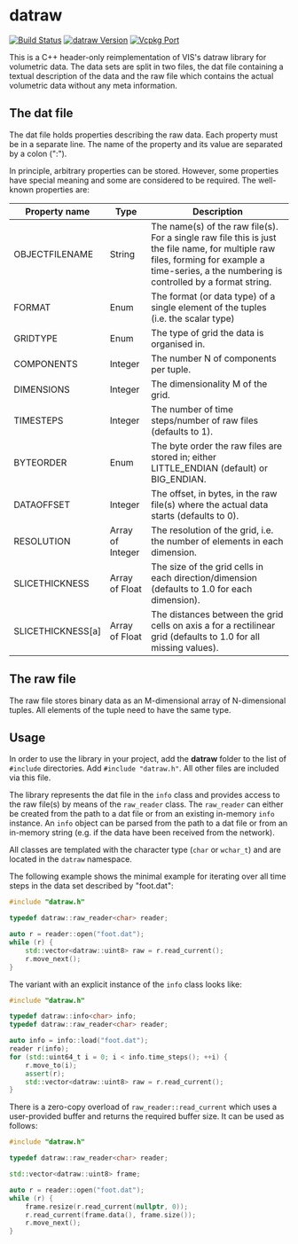
# datraw

[![Build Status](https://visualisierungsinstitut.visualstudio.com/datraw/_apis/build/status/UniStuttgart-VISUS.datraw?branchName=master)](https://visualisierungsinstitut.visualstudio.com/datraw/_build/latest?definitionId=5&branchName=master)
[![datraw Version](https://img.shields.io/nuget/v/datraw.svg)](https://www.nuget.org/packages/datraw)
[![Vcpkg Port](https://www3.visus.uni-stuttgart.de/vcpkgstatus/datraw)](https://github.com/microsoft/vcpkg/tree/master/ports/datraw)

This is a C++ header-only reimplementation of VIS's datraw library for volumetric data. The data sets are split in two files, the dat file containing a textual description of the data and the raw file which contains the actual volumetric data without any meta information.

## The dat file
The dat file holds properties describing the raw data. Each property must be in a separate line. The name of the property and its value are separated by a colon (":").

In principle, arbitrary properties can be stored. However, some properties have special meaning and some are considered to be required. The well-known properties are:

| Property name | Type | Description |
| --- | --- | --- |
| OBJECTFILENAME | String | The name(s) of the raw file(s). For a single raw file this is just the file name, for multiple raw files, forming for example a time-series, a the numbering is controlled by a format string. |
| FORMAT | Enum | The format (or data type) of a single element of the tuples (i.e. the scalar type) |
| GRIDTYPE | Enum | The type of grid the data is organised in. |
| COMPONENTS | Integer | The number N of components per tuple. |
| DIMENSIONS | Integer | The dimensionality M of the grid. |
| TIMESTEPS | Integer | The number of time steps/number of raw files (defaults to 1). |
| BYTEORDER | Enum | The byte order the raw files are stored in; either LITTLE_ENDIAN (default) or BIG_ENDIAN. |
| DATAOFFSET | Integer | The offset, in bytes, in the raw file(s) where the actual data starts (defaults to 0). |
| RESOLUTION | Array of Integer | The resolution of the grid, i.e. the number of elements in each dimension. |
| SLICETHICKNESS | Array of Float | The size of the grid cells in each direction/dimension (defaults to 1.0 for each dimension). |
| SLICETHICKNESS[a] | Array of Float | The distances between the grid cells on axis a for a rectilinear grid (defaults to 1.0 for all missing values). |

## The raw file
The raw file stores binary data as an M-dimensional array of N-dimensional tuples. All elements of the tuple need to have the same type.

## Usage
In order to use the library in your project, add the **datraw** folder to the list of `#include` directories. Add `#include "datraw.h"`. All other files are included via this file.

The library represents the dat file in the `info` class and provides access to the raw file(s) by means of the `raw_reader` class. The `raw_reader` can either be created from the path to a dat file or from an existing in-memory `info` instance. An `info` object can be parsed from the path to a dat file or from an in-memory string (e.g. if the data have been received from the network).

All classes are templated with the character type (`char` or `wchar_t`) and are located in the `datraw` namespace.

The following example shows the minimal example for iterating over all time steps in the data set described by "foot.dat":

```C++
#include "datraw.h"

typedef datraw::raw_reader<char> reader;

auto r = reader::open("foot.dat");
while (r) {
    std::vector<datraw::uint8> raw = r.read_current();
    r.move_next();
}
```

The variant with an explicit instance of the `info` class looks like:


```C++
#include "datraw.h"

typedef datraw::info<char> info;
typedef datraw::raw_reader<char> reader;

auto info = info::load("foot.dat");
reader r(info);
for (std::uint64_t i = 0; i < info.time_steps(); ++i) {
    r.move_to(i);
    assert(r);
    std::vector<datraw::uint8> raw = r.read_current();
}
```

There is a zero-copy overload of `raw_reader::read_current` which uses a user-provided buffer and returns the required buffer size. It can be used as follows:

```C++
#include "datraw.h"

typedef datraw::raw_reader<char> reader;

std::vector<datraw::uint8> frame;

auto r = reader::open("foot.dat");
while (r) {
    frame.resize(r.read_current(nullptr, 0));
    r.read_current(frame.data(), frame.size());
    r.move_next();
}
```
